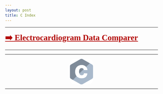 ```yaml
---
layout: post
title: C Index 
---
```

*****
 <a href="/projects/Biomedic/EcgComparer" style="
    font-size: 27px;
    font-weight: 600;
    font-family: serif;
	color: #b20400;
"> ➡️ Electrocardiogram Data Comparer </a>

*****
*****
<img src="/images/c_logo.png" alt="C_logo" title="c" width="15%" style="
    display: block;
    margin-left: auto;
    margin-right: auto;
    margin-top: inherit;
    border-radius: 15px;
">

*****
